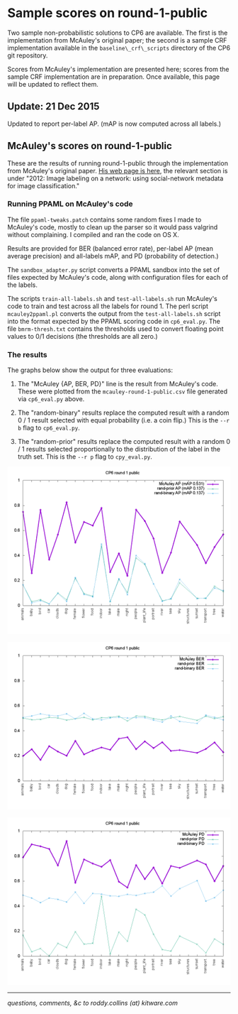 # Sample scores on round-1-public

Two sample non-probabilistic solutions to CP6 are available. The first is the implementation from McAuley's original paper; the second is a sample CRF implementation available in the `baseline\_crf\_scripts` directory of the CP6 git repository.

Scores from McAuley's implementation are presented here; scores from the sample CRF implementation are in preparation. Once available, this page will be updated to reflect them.

## Update: 21 Dec 2015

Updated to report per-label AP. (mAP is now computed across all labels.)

## McAuley's scores on round-1-public

These are the results of running round-1-public through the implementation from McAuley's original paper. [His web page is here](http://cseweb.ucsd.edu/~jmcauley/), the relevant section is under "2012: Image labeling on a network: using social-network metadata for image classification."

### Running PPAML on McAuley's code

The file `ppaml-tweaks.patch` contains some random fixes I made to McAuley's code, mostly to clean up the parser so it would pass valgrind without complaining. I compiled and ran the code on OS X.

Results are provided for BER (balanced error rate), per-label AP (mean average precision) and all-labels mAP, and PD (probability of detection.)

The `sandbox_adapter.py` script converts a PPAML sandbox into the set of files expected by McAuley's code, along with configuration files for each of the labels.

The scripts `train-all-labels.sh` and `test-all-labels.sh` run McAuley's code to train and test across all the labels for round 1. The perl script `mcauley2ppaml.pl` converts the output from the `test-all-labels.sh` script into the format expected by the PPAML scoring code in `cp6_eval.py`.  The file `bmrm-thresh.txt` contains the thresholds used to convert floating point values to 0/1 decisions (the thresholds are all zero.)

### The results

The graphs below show the output for three evaluations:

1. The "McAuley {AP, BER, PD}" line is the result from McAuley's code. These were plotted from the `mcauley-round-1-public.csv` file generated via `cp6_eval.py` above.

2. The "random-binary" results replace the computed result with a random 0 / 1 result selected with equal probability (i.e. a coin flip.) This is the `--r b` flag to `cp6_eval.py`.

3. The "random-prior" results replace the computed result with a random 0 / 1 results selected proportionally to the distribution of the label in the truth set. This is the `--r p` flag to `cpy_eval.py`.

![MAP](round-1-public-ap.png)

![BER](round-1-public-ber.png)

![PD](round-1-public-pd.png)

---
*questions, comments, &c to roddy.collins (at) kitware.com*
